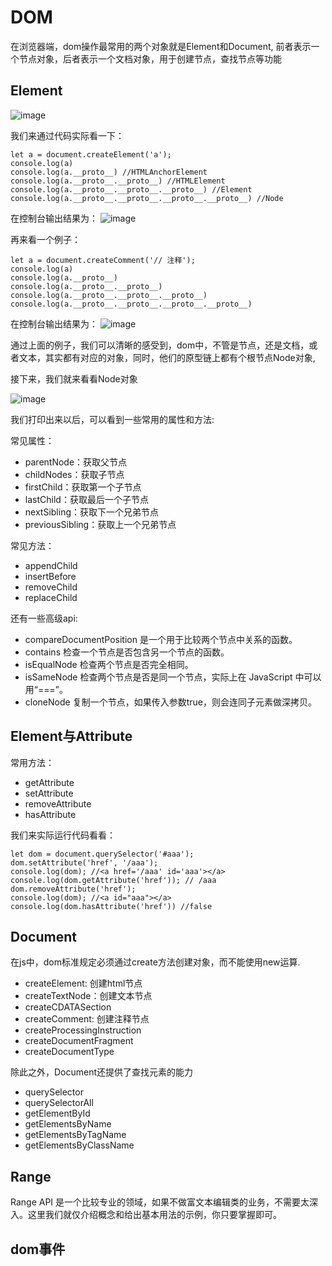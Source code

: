 # DOM

在浏览器端，dom操作最常用的两个对象就是Element和Document, 前者表示一个节点对象，后者表示一个文档对象，用于创建节点，查找节点等功能


## Element

![image](http://note.youdao.com/yws/res/3422/4509FF7887FF49BCAF930CD68CEB585F)


我们来通过代码实际看一下：
```
let a = document.createElement('a');
console.log(a) 
console.log(a.__proto__) //HTMLAnchorElement
console.log(a.__proto__.__proto__) //HTMLElement
console.log(a.__proto__.__proto__.__proto__) //Element
console.log(a.__proto__.__proto__.__proto__.__proto__) //Node
```
在控制台输出结果为：
![image](http://note.youdao.com/yws/res/3425/F856C6A1C0F6402B951E1E41A19016D7)

再来看一个例子：

```
let a = document.createComment('// 注释');
console.log(a)
console.log(a.__proto__)
console.log(a.__proto__.__proto__)
console.log(a.__proto__.__proto__.__proto__)
console.log(a.__proto__.__proto__.__proto__.__proto__)
```

在控制台输出结果为：
![image](http://note.youdao.com/yws/res/3439/BADED822F092444FAEF20F88077D4E81)

通过上面的例子，我们可以清晰的感受到，dom中，不管是节点，还是文档，或者文本，其实都有对应的对象，同时，他们的原型链上都有个根节点Node对象,

接下来，我们就来看看Node对象

![image](http://note.youdao.com/yws/res/3441/465C28B987304D82968F88608A6C19E2)

我们打印出来以后，可以看到一些常用的属性和方法:

常见属性：
* parentNode：获取父节点
* childNodes：获取子节点
* firstChild：获取第一个子节点
* lastChild：获取最后一个子节点
* nextSibling：获取下一个兄弟节点
* previousSibling：获取上一个兄弟节点

常见方法：
* appendChild
* insertBefore
* removeChild
* replaceChild

还有一些高级api:
* compareDocumentPosition 是一个用于比较两个节点中关系的函数。
* contains 检查一个节点是否包含另一个节点的函数。
* isEqualNode 检查两个节点是否完全相同。
* isSameNode 检查两个节点是否是同一个节点，实际上在 JavaScript 中可以用“===”。
* cloneNode 复制一个节点，如果传入参数true，则会连同子元素做深拷贝。

## Element与Attribute

常用方法：
* getAttribute
* setAttribute
* removeAttribute
* hasAttribute

我们来实际运行代码看看：
```
let dom = document.querySelector('#aaa');
dom.setAttribute('href', '/aaa');
console.log(dom); //<a href='/aaa' id='aaa'></a>
console.log(dom.getAttribute('href')); // /aaa
dom.removeAttribute('href');
console.log(dom); //<a id="aaa"></a>
console.log(dom.hasAttribute('href')) //false
```

## Document

在js中，dom标准规定必须通过create方法创建对象，而不能使用new运算.

* createElement: 创建html节点
* createTextNode：创建文本节点
* createCDATASection
* createComment: 创建注释节点
* createProcessingInstruction
* createDocumentFragment
* createDocumentType

除此之外，Document还提供了查找元素的能力

* querySelector
* querySelectorAll
* getElementById
* getElementsByName
* getElementsByTagName
* getElementsByClassName


## Range

Range API 是一个比较专业的领域，如果不做富文本编辑类的业务，不需要太深入。这里我们就仅介绍概念和给出基本用法的示例，你只要掌握即可。


## dom事件

